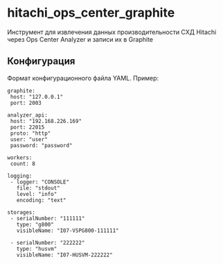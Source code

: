 # hitachi_ops_center_graphite
Инструмент для извлечения данных производительности СХД Hitachi через Ops Center Analyzer и записи их в Graphite
## Конфигурация
Формат конфигурационного файла YAML. Пример:
```
graphite:
 host: "127.0.0.1"
 port: 2003

analyzer_api:
 host: "192.168.226.169"
 port: 22015
 proto: "http"
 user: "user"
 password: "password"

workers:
 count: 8

logging:
 - logger: "CONSOLE"
   file: "stdout"
   level: "info"
   encoding: "text"

storages:
 - serialNumber: "111111"
   type: "g800"
   visibleName: "I07-VSPG800-111111"

 - serialNumber: "222222"
   type: "husvm"
   visibleName: "I07-HUSVM-222222"
```
